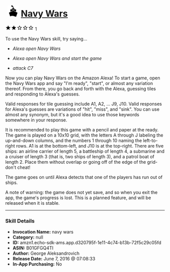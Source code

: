 # &nbsp;<img src="skill_icon" alt="Navy Wars icon" width="36"> [Navy Wars](http://alexa.amazon.com/#skills/amzn1.echo-sdk-ams.app.d320795f-1e11-4c74-b13b-72f5c29c05fd)
![2 stars](../../images/ic_star_black_18dp_1x.png)![2 stars](../../images/ic_star_black_18dp_1x.png)![2 stars](../../images/ic_star_border_black_18dp_1x.png)![2 stars](../../images/ic_star_border_black_18dp_1x.png)![2 stars](../../images/ic_star_border_black_18dp_1x.png) 1

To use the Navy Wars skill, try saying...

* *Alexa open Navy Wars*

* *Alexa open Navy Wars and start the game*

* *attack C7*

Now you can play Navy Wars on the Amazon Alexa! To start a game, open the Navy Wars app and say "I'm ready", "start", or almost any variation thereof. From there, you go back and forth with the Alexa, guessing tiles and responding to Alexa's guesses.

Valid responses for tile guessing include A1, A2, ... J9, J10. Valid responses for Alexa's guesses are variations of "hit", "miss", and "sink". You can use almost any synonym, but it's a good idea to use those keywords somewhere in your response.

It is recommended to play this game with a pencil and paper at the ready. The game is played on a 10x10 grid, with the letters A through J labeling the up-and-down columns, and the numbers 1 through 10 naming the left-to-right rows. A1 is at the bottom-left, and J10 is at the top-right. There are five ships: an airline carrier of length 5, a battleship of length 4, a submarine and a cruiser of length 3 (that is, two ships of length 3), and a patrol boat of length 2. Place them without overlap or going off of the edge of the grid- don't cheat!

The game goes on until Alexa detects that one of the players has run out of ships.

A note of warning: the game does not yet save, and so when you exit the app, the game's progress is lost. This is a planned feature, and will be released when it is stable.

***

### Skill Details

* **Invocation Name:** navy wars
* **Category:** null
* **ID:** amzn1.echo-sdk-ams.app.d320795f-1e11-4c74-b13b-72f5c29c05fd
* **ASIN:** B01GFGQ4TI
* **Author:** George Aleksandrovich
* **Release Date:** June 7, 2016 @ 07:08:33
* **In-App Purchasing:** No
